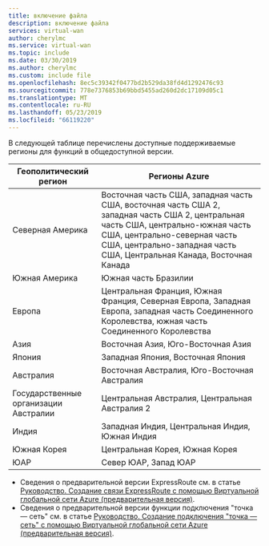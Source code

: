 ```yaml
---
title: включение файла
description: включение файла
services: virtual-wan
author: cherylmc
ms.service: virtual-wan
ms.topic: include
ms.date: 03/30/2019
ms.author: cherylmc
ms.custom: include file
ms.openlocfilehash: 8ec5c39342f0477bd2b529da38fd4d1292476c93
ms.sourcegitcommit: 778e7376853b69bbd5455ad260d2dc17109d05c1
ms.translationtype: MT
ms.contentlocale: ru-RU
ms.lasthandoff: 05/23/2019
ms.locfileid: "66119220"
---
```

В следующей таблице перечислены доступные поддерживаемые регионы для функций в общедоступной версии.

|Геополитический регион | Регионы Azure|
|---|---|
|Северная Америка | Восточная часть США, западная часть США, восточная часть США 2, западная часть США 2, центральная часть США, центрально-южная часть США, центрально-северная часть США, центрально-западная часть США, Центральная Канада, Восточная Канада |
|Южная Америка |Южная часть Бразилии |
| Европа | Центральная Франция, Южная Франция, Северная Европа, Западная Европа, западная часть Соединенного Королевства, южная часть Соединенного Королевства |
| Азия | Восточная Азия, Юго-Восточная Азия |
| Япония  | Западная Япония, Восточная Япония |
| Австралия | Восточная Австралия, Юго-Восточная Австралия | 
| Государственные организации Австралии | Центральная Австралия, Центральная Австралия 2 |
| Индия | Западная Индия, Центральная Индия, Южная Индия |
| Южная Корея | Центральная Корея, Южная Корея |
| ЮАР | Север ЮАР, Запад ЮАР |

* Сведения о предварительной версии ExpressRoute см. в статье [Руководство. Создание связи ExpressRoute с помощью Виртуальной глобальной сети Azure (предварительная версия)](../articles/virtual-wan/virtual-wan-expressroute-portal.md#register).
* Сведения о предварительной версии функции подключения "точка — сеть" см. в статье [Руководство. Создание подключения "точка — сеть" с помощью Виртуальной глобальной сети Azure (предварительная версия)](../articles/virtual-wan/virtual-wan-point-to-site-portal.md#register).